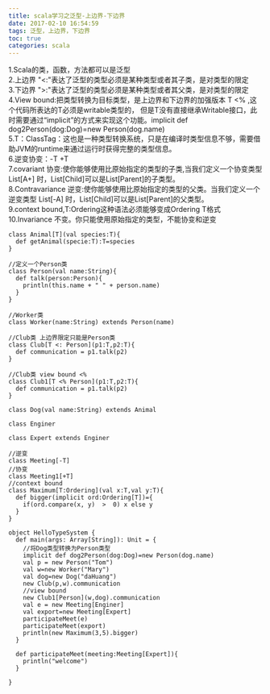 ```yaml
---
title: scala学习之泛型-上边界-下边界
date: 2017-02-10 16:54:59
tags: 泛型，上边界，下边界
toc: true
categories: scala
---
```

1.Scala的类，函数，方法都可以是泛型  
2.上边界 "<:"表达了泛型的类型必须是某种类型或者其子类，是对类型的限定   
3.下边界 ">:"表达了泛型的类型必须是某种类型或者其父类，是对类型的限定   
4.View bound:把类型转换为目标类型，是上边界和下边界的加强版本 T <% ,这个代码所表达的T必须是writable类型的，
但是T没有直接继承Writable接口，此时需要通过“implicit”的方式来实现这个功能。implicit def dog2Person(dog:Dog)=new Person(dog.name)  
5.T：ClassTag：这也是一种类型转换系统，只是在编译时类型信息不够，需要借助JVM的runtime来通过运行时获得完整的类型信息。  
6.逆变协变：-T +T  
7.covariant 协变:使你能够使用比原始指定的类型的子类,当我们定义一个协变类型 List[A+] 时，List[Child]可以是List[Parent]的子类型。  
8.Contravariance 逆变:使你能够使用比原始指定的类型的父类。当我们定义一个逆变类型 List[-A] 时，List[Child]可以是List[Parent]的父类型。  
9.context bound,T:Ordering这种语法必须能够变成Ordering T格式  
10.Invariance 不变。你只能使用原始指定的类型，不能协变和逆变  
<!-- more -->
```
class Animal[T](val species:T){
  def getAnimal(specie:T):T=species
}

//定义一个Person类
class Person(val name:String){
  def talk(person:Person){
    println(this.name + " " + person.name)
  }
}

//Worker类
class Worker(name:String) extends Person(name)

//Club类 上边界限定只能是Person类
class Club[T <: Person](p1:T,p2:T){
  def communication = p1.talk(p2)
}

//Club类 view bound <%
class Club1[T <% Person](p1:T,p2:T){
  def communication = p1.talk(p2)
}

class Dog(val name:String) extends Animal

class Enginer

class Expert extends Enginer

//逆变
class Meeting[-T]
//协变
class Meeting1[+T]
//context bound
class Maximum[T:Ordering](val x:T,val y:T){
  def bigger(implicit ord:Ordering[T])={
    if(ord.compare(x, y)  >  0) x else y
  }
}

object HelloTypeSystem {
  def main(args: Array[String]): Unit = {
    //将Dog类型转换为Person类型
    implicit def dog2Person(dog:Dog)=new Person(dog.name)
    val p = new Person("Tom")
    val w=new Worker("Mary")
    val dog=new Dog("daHuang")
    new Club(p,w).communication
    //view bound
    new Club1[Person](w,dog).communication
    val e = new Meeting[Enginer]
    val export=new Meeting[Expert]
    participateMeet(e)
    participateMeet(export)
    println(new Maximum(3,5).bigger)
  }

  def participateMeet(meeting:Meeting[Expert]){
    println("welcome")
  }

}
```
